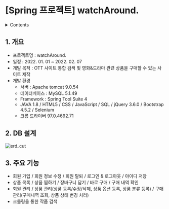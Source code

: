 # [Spring 프로젝트] watchAround.

<details>
<summary>Contents</summary>

  
1. 개요
2. DB 설계
3. 구현 기능
  + 사용자 페이지
    + 가입 / 로그인 
    + 메인
      + 크롤링
      + Top 3
    + 상품
      + 상품 목록
      + 상품 상세보기
      + 장바구니
      + 바로 구매
      + 결제
      + 주문 확인
      + 구매 내역
      + 찜하기
    + 게시판
</details>

## 1. 개요
+ 프로젝트명 : watchAround.
+ 일정 : 2022. 01. 01 ~ 2022. 02. 07
+ 개발 목적 : OTT 사이트 통합 검색 및 영화&드라마 관련 상품을 구매할 수 있는 사이트 제작
+ 개발 환경
  + 서버 : Apache tomcat 9.0.54
  + 데이터베이스 : MySQL 5.1.49
  + Framework : Spring Tool Suite 4
  + JAVA 1.8 / HTML5 / CSS / JavaScript / SQL / jQuery 3.6.0 / Bootstrap 4.5.2 / Selenium
  + 크롬 드라이버 97.0.4692.71

## 2. DB 설계

![erd_cut](https://user-images.githubusercontent.com/93955871/155093683-769fd2f1-d426-48f3-b5fe-02a4d3d71dee.png)

## 3. 주요 기능
+ 회원 가입 / 회원 정보 수정 / 회원 탈퇴 / 로그인 & 로그아웃 / 아이디 저장
+ 상품 목록 / 상품 찜하기 / 장바구니 담기 / 바로 구매 / 구매 내역 확인
+ 회원 관리 / 상품 관리(상품 등록/수정/삭제, 상품 옵션 등록, 상품 분류 등록) / 구매 관리(구매내역 조회, 상품 상태 변경 처리)
+ 크롤링을 통한 작품 검색

